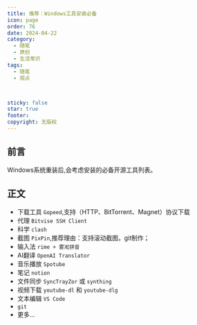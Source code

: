 ```yaml
---
title: 推荐：Windows工具安装必备
icon: page
order: 76
date: 2024-04-22
category:
  - 随笔
  - 原创
  - 生活常识
tags:
  - 随笔
  - 观点



sticky: false
star: true
footer: 
copyright: 无版权
---
```





## 前言 

Windows系统重装后,会考虑安装的必备开源工具列表。

## 正文


- 下载工具 `Gopeed`,支持（HTTP、BitTorrent、Magnet）协议下载
- 代理 `Bitvise SSH Client`
- 科学 `clash`
- 截图 `PixPin`,推荐理由：支持滚动截图，git制作；
- 输入法 `rime + 雾凇拼音`
- AI翻译 `OpenAI Translator`
- 音乐播放 `Spotube`
- 笔记 `notion`
- 文件同步 `SyncTrayZor` 或 `synthing`
- 视频下载 `youtube-dl` 和 `youtube-dlg`
- 文本编辑 `VS Code`
- `git`
- 更多...

